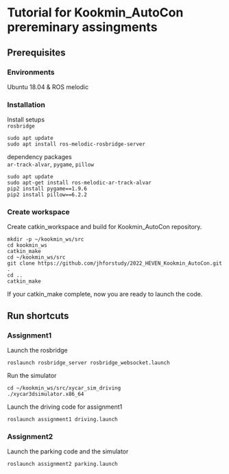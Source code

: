 # Tutorial for Kookmin_AutoCon prereminary assingments

## Prerequisites
### Environments
Ubuntu 18.04 & ROS melodic

### Installation
Install setups\
`rosbridge`
```Terminal
sudo apt update
sudo apt install ros-melodic-rosbridge-server
```
dependency packages\
`ar-track-alvar`, `pygame`, `pillow`
```terminal
sudo apt update
sudo apt-get install ros-melodic-ar-track-alvar
pip2 install pygame==1.9.6
pip2 install pillow==6.2.2
```

### Create workspace
Create catkin_workspace and build for Kookmin_AutoCon repository.
```Terminal
mkdir -p ~/kookmin_ws/src
cd kookmin_ws
catkin_make
cd ~/kookmin_ws/src
git clone https://github.com/jhforstudy/2022_HEVEN_Kookmin_AutoCon.git .
cd ..
catkin_make
```
If your catkin_make complete, now you are ready to launch the code.

## Run shortcuts
### Assignment1
Launch the rosbridge
```terminal
roslaunch rosbridge_server rosbridge_websocket.launch
```
Run the simulator
```terminal
cd ~/kookmin_ws/src/xycar_sim_driving
./xycar3dsimulator.x86_64
```
Launch the driving code for assignment1
```terminal
roslaunch assignment1 driving.launch
```

### Assignment2
Launch the parking code and the simulator
```terminal
roslaunch assignment2 parking.launch
```




